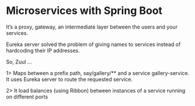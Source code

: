 # Microservices with Spring Boot
It’s a proxy, gateway, an intermediate layer between the users and your services.

Eureka server solved the problem of giving names to services instead of hardcoding their IP addresses.

So, Zuul …

  1> Maps between a prefix path, say/gallery/** and a service gallery-service. It uses Eureka server to route the requested service.
  
  2> It load balances (using Ribbon) between instances of a service running on different ports
